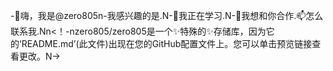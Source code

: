 -👋嗨，我是@zero805n-我感兴趣的是.N-🌱我正在学习.N-💞️我想和你合作.📫怎么联系我.Nn<！-nzero805/zero805是一个✨特殊的✨存储库，因为它的‘README.md’(此文件)出现在您的GitHub配置文件上。您可以单击预览链接查看更改。N->
